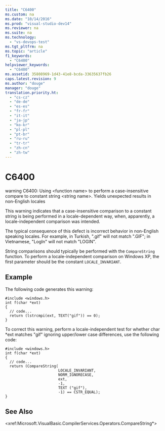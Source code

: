 ```yaml
---
title: "C6400"
ms.custom: na
ms.date: "10/14/2016"
ms.prod: "visual-studio-dev14"
ms.reviewer: na
ms.suite: na
ms.technology: 
  - "vs-devops-test"
ms.tgt_pltfrm: na
ms.topic: "article"
f1_keywords: 
  - "C6400"
helpviewer_keywords: 
  - "C6400"
ms.assetid: 35808969-1d43-41e8-bcda-33635637fb26
caps.latest.revision: 9
ms.author: "douge"
manager: "douge"
translation.priority.ht: 
  - "cs-cz"
  - "de-de"
  - "es-es"
  - "fr-fr"
  - "it-it"
  - "ja-jp"
  - "ko-kr"
  - "pl-pl"
  - "pt-br"
  - "ru-ru"
  - "tr-tr"
  - "zh-cn"
  - "zh-tw"
---
```

# C6400
warning C6400: Using \<function name> to perform a case-insensitive compare to constant string \<string name>. Yields unexpected results in non-English locales  
  
 This warning indicates that a case-insensitive comparison to a constant string is being performed in a locale-dependent way, when, apparently, a locale-independent comparison was intended.  
  
 The typical consequence of this defect is incorrect behavior in non-English speaking locales. For example, in Turkish, ".gif" will not match ".GIF"; in Vietnamese, "LogIn" will not match "LOGIN".  
  
 String comparisons should typically be performed with the `CompareString` function. To perform a locale-independent comparison on Windows XP, the first parameter should be the constant `LOCALE_INVARIANT`.  
  
## Example  
 The following code generates this warning:  
  
```  
#include <windows.h>  
int f(char *ext)  
{  
  // code...  
  return (lstrcmpi(ext, TEXT("gif")) == 0);  
}  
```  
  
 To correct this warning, perform a locale-independent test for whether char *ext matches "gif" ignoring upper/lower case differences, use the following code:  
  
```  
#include <windows.h>  
int f(char *ext)  
{  
  // code...  
  return (CompareString(  
                        LOCALE_INVARIANT,  
                        NORM_IGNORECASE,   
                        ext,  
                        -1,  
                        TEXT ("gif"),  
                        -1) == CSTR_EQUAL);  
}  
```  
  
## See Also  
 \<xref:Microsoft.VisualBasic.CompilerServices.Operators.CompareString*>